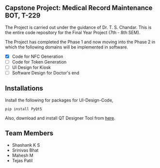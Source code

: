 ## Capstone Project: Medical Record Maintenance BOT, T-229

The Project is carried out under the guidance of Dr. T. S. Chandar. This is the entire code repository for the Final Year Project (7th - 8th SEM).

The Project has completed the Phase 1 and now moving into the Phase 2 in which the following domains will be implemented in software.

- [x] Code for NFC Generation
- [ ] Code for Token Generation
- [ ] UI Design for Kiosk
- [ ] Software Design for Doctor's end

## Installations
Install the following for packages for UI-Design-Code,
```
pip install PyQt5
```

Also, download and install QT Designer Tool from [here](https://www.qt.io/download-qt-installerhsCtaTracking=99d9dd4f-5681-48d2-b096-470725510d34%7C074ddad0-fdef-4e53-8aa8-5e8a876d6ab4).

## Team Members
- Shashank K S
- Srinivas Bhat
- Mahesh M
- Tejas Patil
